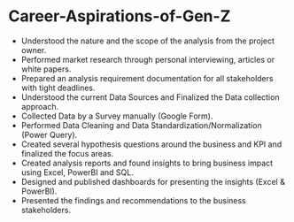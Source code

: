 # Career-Aspirations-of-Gen-Z

- Understood the nature and the scope of the analysis from the project owner.
- Performed market research through personal interviewing, articles or white papers.
- Prepared an analysis requirement documentation for all stakeholders with tight deadlines.
- Understood the current Data Sources and Finalized the Data collection approach.
- Collected Data by a Survey manually (Google Form).
- Performed Data Cleaning and Data Standardization/Normalization (Power Query).
- Created several hypothesis questions around the business and KPI and finalized the focus areas.
- Created analysis reports and found insights to bring business impact using Excel, PowerBI and SQL.
- Designed and published dashboards for presenting the insights (Excel & PowerBI).
- Presented the findings and recommendations to the business stakeholders.
